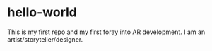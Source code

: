 # hello-world
This is my first repo and my first foray into AR development.
I am an artist/storyteller/designer.
